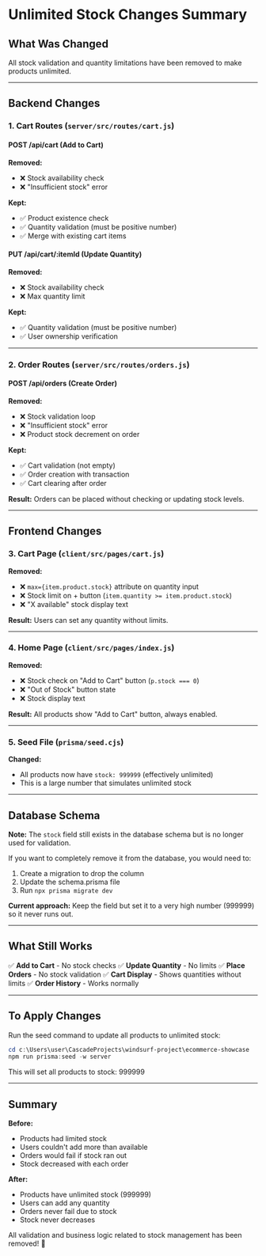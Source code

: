 # Unlimited Stock Changes Summary

## What Was Changed

All stock validation and quantity limitations have been removed to make products unlimited.

---

## Backend Changes

### **1. Cart Routes** (`server/src/routes/cart.js`)

#### POST /api/cart (Add to Cart)
**Removed:**
- ❌ Stock availability check
- ❌ "Insufficient stock" error

**Kept:**
- ✅ Product existence check
- ✅ Quantity validation (must be positive number)
- ✅ Merge with existing cart items

#### PUT /api/cart/:itemId (Update Quantity)
**Removed:**
- ❌ Stock availability check
- ❌ Max quantity limit

**Kept:**
- ✅ Quantity validation (must be positive number)
- ✅ User ownership verification

---

### **2. Order Routes** (`server/src/routes/orders.js`)

#### POST /api/orders (Create Order)
**Removed:**
- ❌ Stock validation loop
- ❌ "Insufficient stock" error
- ❌ Product stock decrement on order

**Kept:**
- ✅ Cart validation (not empty)
- ✅ Order creation with transaction
- ✅ Cart clearing after order

**Result:** Orders can be placed without checking or updating stock levels.

---

## Frontend Changes

### **3. Cart Page** (`client/src/pages/cart.js`)

**Removed:**
- ❌ `max={item.product.stock}` attribute on quantity input
- ❌ Stock limit on + button (`item.quantity >= item.product.stock`)
- ❌ "X available" stock display text

**Result:** Users can set any quantity without limits.

---

### **4. Home Page** (`client/src/pages/index.js`)

**Removed:**
- ❌ Stock check on "Add to Cart" button (`p.stock === 0`)
- ❌ "Out of Stock" button state
- ❌ Stock display text

**Result:** All products show "Add to Cart" button, always enabled.

---

### **5. Seed File** (`prisma/seed.cjs`)

**Changed:**
- All products now have `stock: 999999` (effectively unlimited)
- This is a large number that simulates unlimited stock

---

## Database Schema

**Note:** The `stock` field still exists in the database schema but is no longer used for validation.

If you want to completely remove it from the database, you would need to:
1. Create a migration to drop the column
2. Update the schema.prisma file
3. Run `npx prisma migrate dev`

**Current approach:** Keep the field but set it to a very high number (999999) so it never runs out.

---

## What Still Works

✅ **Add to Cart** - No stock checks
✅ **Update Quantity** - No limits
✅ **Place Orders** - No stock validation
✅ **Cart Display** - Shows quantities without limits
✅ **Order History** - Works normally

---

## To Apply Changes

Run the seed command to update all products to unlimited stock:

```powershell
cd c:\Users\user\CascadeProjects\windsurf-project\ecommerce-showcase
npm run prisma:seed -w server
```

This will set all products to stock: 999999

---

## Summary

**Before:**
- Products had limited stock
- Users couldn't add more than available
- Orders would fail if stock ran out
- Stock decreased with each order

**After:**
- Products have unlimited stock (999999)
- Users can add any quantity
- Orders never fail due to stock
- Stock never decreases

All validation and business logic related to stock management has been removed! 🎉
